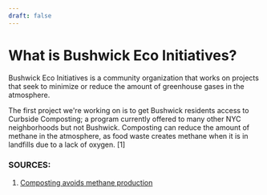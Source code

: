 ```yaml
---
draft: false
---
```

# What is Bushwick Eco Initiatives?
Bushwick Eco Initiatives is a community organization that works on projects that seek to minimize or reduce the amount of greenhouse
gases in the atmosphere.  

The first project we're working on is to get Bushwick residents access to Curbside Composting; a program currently offered to many other NYC neighborhoods but not Bushwick. Composting can reduce the amount of methane in the atmosphere, as food waste creates methane when it is in landfills due to a lack of oxygen. [1]


### SOURCES:
1. [Composting avoids methane production](https://www.agric.wa.gov.au/climate-change/composting-avoid-methane-production#:~:text=Decomposing%20organic%20material%20in%20anaerobic,releases%20methane%20into%20the%20atmosphere.&text=However%2C%20the%20aerobic%20process%20of,in%20the%20presence%20of%20oxygen)
